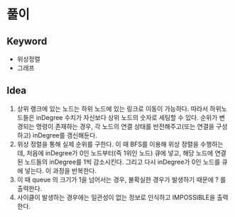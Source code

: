 # 풀이
## Keyword 
- 위상정렬
- 그래프

## Idea
1. 상위 랭크에 있는 노드는 하위 노드에 있는 링크로 이동이 가능하다.
따라서 하위노드들은 inDegree 수치가 자신보다 상위 노드의 숫자로 세팅할 수 있다.
순위가 변경되는 명령이 존재하는 경우, 각 노드의 연결 상태를 반전해주고(또는 연결을 구성하고)
inDegree를 갱신해둔다.
2. 위상 정렬을 통해 실제 순위를 구한다. 이 때 BFS를 이용해 위상 정렬을 수행하는데, 
처음에 inDegree가 0인 노드부터(즉 1위인 노드) 큐에 넣고, 해당 노드에 연결된 노드들의 inDegree를 1씩 감소시킨다.
그리고 다시 inDegree가 0인 노드를 큐에 넣는다. 이 과정을 반복한다.
3. 이 때 queue 의 크기가 1을 넘어서는 경우, 불확실한 경우가 발생하기 때문에 ? 를 출력한다.
4. 사이클이 발생하는 경우에는 일관성이 없는 정보로 인식하고 IMPOSSIBLE을 출력한다.


